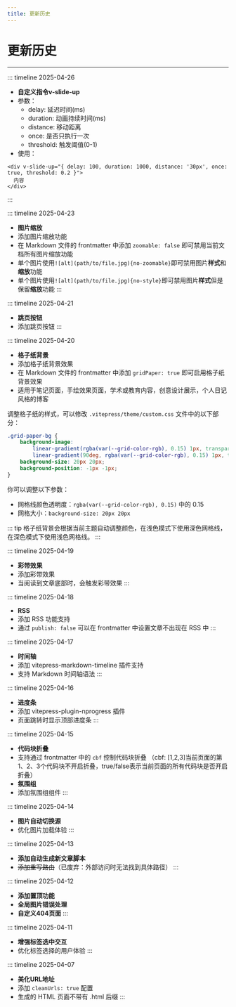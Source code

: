 ```yaml
---
title: 更新历史
---
```


# 更新历史

---

::: timeline 2025-04-26
- **自定义指令v-slide-up**
- 参数：
  - delay: 延迟时间(ms)
  - duration: 动画持续时间(ms)
  - distance: 移动距离
  - once: 是否只执行一次
  - threshold: 触发阈值(0-1)
- 使用：
```vue
<div v-slide-up="{ delay: 100, duration: 1000, distance: '30px', once: true, threshold: 0.2 }">
  内容
</div>
```
:::

::: timeline 2025-04-23
- **图片缩放**
- 添加图片缩放功能
- 在 Markdown 文件的 frontmatter 中添加 `zoomable: false` 即可禁用当前文档所有图片缩放功能
- 单个图片使用`![alt](path/to/file.jpg){no-zoomable}`即可禁用图片**样式**和**缩放**功能
- 单个图片使用`![alt](path/to/file.jpg){no-style}`即可禁用图片**样式**但是保留**缩放**功能
:::

::: timeline 2025-04-21
- **跳页按钮**
- 添加跳页按钮
:::

::: timeline 2025-04-20
- **格子纸背景**
- 添加格子纸背景效果
- 在 Markdown 文件的 frontmatter 中添加 `gridPaper: true` 即可启用格子纸背景效果
- 适用于笔记页面，手绘效果页面，学术或教育内容，创意设计展示，个人日记风格的博客

调整格子纸的样式，可以修改 `.vitepress/theme/custom.css` 文件中的以下部分：

```css
.grid-paper-bg {
    background-image: 
        linear-gradient(rgba(var(--grid-color-rgb), 0.15) 1px, transparent 1px),
        linear-gradient(90deg, rgba(var(--grid-color-rgb), 0.15) 1px, transparent 1px);
    background-size: 20px 20px;
    background-position: -1px -1px;
}
```

你可以调整以下参数：
- 网格线颜色透明度：`rgba(var(--grid-color-rgb), 0.15)` 中的 0.15
- 网格大小：`background-size: 20px 20px`

::: tip
格子纸背景会根据当前主题自动调整颜色，在浅色模式下使用深色网格线，在深色模式下使用浅色网格线。
:::


::: timeline 2025-04-19
- **彩带效果**
- 添加彩带效果
- 当阅读到文章底部时，会触发彩带效果
:::

::: timeline 2025-04-18
- **RSS**
- 添加 RSS 功能支持
- 通过 `publish: false` 可以在 frontmatter 中设置文章不出现在 RSS 中
:::

::: timeline 2025-04-17
- **时间轴**
- 添加 vitepress-markdown-timeline 插件支持
- 支持 Markdown 时间轴语法
:::

::: timeline 2025-04-16
- **进度条**
- 添加 vitepress-plugin-nprogress 插件
- 页面跳转时显示顶部进度条
:::

::: timeline 2025-04-15
- **代码块折叠**
- 支持通过 frontmatter 中的 `cbf` 控制代码块折叠 （cbf: [1,2,3]当前页面的第1、2、3个代码块不开启折叠，true/false表示当前页面的所有代码块是否开启折叠）
- **氛围组**
- 添加氛围组组件
:::

::: timeline 2025-04-14
- **图片自动切换源**
- 优化图片加载体验
:::

::: timeline 2025-04-13
- **添加自动生成新文章脚本**
- ~~添加重写路由~~（已废弃：外部访问时无法找到具体路径）
:::

::: timeline 2025-04-12
- **添加置顶功能**
- **全局图片错误处理**
- **自定义404页面**
:::

::: timeline 2025-04-11
- **增强标签选中交互**
- 优化标签选择的用户体验
:::

::: timeline 2025-04-07
- **美化URL地址**
- 添加 `cleanUrls: true` 配置
- 生成的 HTML 页面不带有 .html 后缀
:::